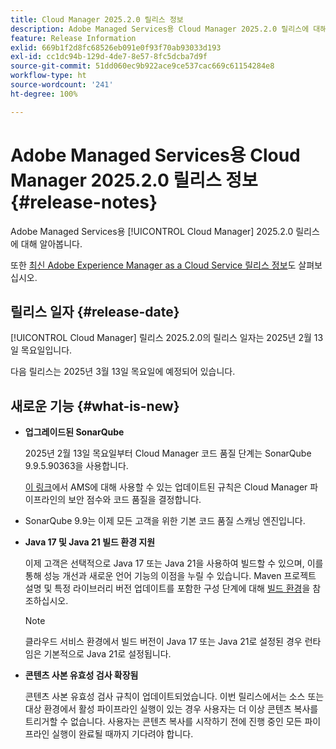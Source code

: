 ```yaml
---
title: Cloud Manager 2025.2.0 릴리스 정보
description: Adobe Managed Services용 Cloud Manager 2025.2.0 릴리스에 대해 알아봅니다.
feature: Release Information
exlid: 669b1f2d8fc68526eb091e0f93f70ab93033d193
exl-id: cc1dc94b-129d-4de7-8e57-8fc5dcba7d9f
source-git-commit: 51dd060ec9b922ace9ce537cac669c61154284e8
workflow-type: ht
source-wordcount: '241'
ht-degree: 100%

---
```


# Adobe Managed Services용 Cloud Manager 2025.2.0 릴리스 정보 {#release-notes}

<!-- RELEASE WIKI  https://wiki.corp.adobe.com/display/DMSArchitecture/Cloud+Manager+2025.02.0+Release -->

Adobe Managed Services용 [!UICONTROL Cloud Manager] 2025.2.0 릴리스에 대해 알아봅니다.

또한 [최신 Adobe Experience Manager as a Cloud Service 릴리스 정보](https://experienceleague.adobe.com/ko/docs/experience-manager-cloud-service/content/release-notes/home)도 살펴보십시오.

## 릴리스 일자 {#release-date}

[!UICONTROL Cloud Manager] 릴리스 2025.2.0의 릴리스 일자는 2025년 2월 13일 목요일입니다.

다음 릴리스는 2025년 3월 13일 목요일에 예정되어 있습니다.

## 새로운 기능 {#what-is-new}

<!-- * The AEM Code Quality step now uses SonarQube 9.9 Server, replacing the older 7.4 version. This upgrade brings additional security, performance, and code quality checks, offering more comprehensive analysis and coverage for your projects. --> <!-- CMGR-45683 -->

* **업그레이드된 SonarQube**

  2025년 2월 13일 목요일부터 Cloud Manager 코드 품질 단계는 SonarQube 9.9.5.90363을 사용합니다.

  [이 링크](/help/using/code-quality-testing.md#code-quality-testing-step)에서 AMS에 대해 사용할 수 있는 업데이트된 규칙은 Cloud Manager 파이프라인의 보안 점수와 코드 품질을 결정합니다.

* SonarQube 9.9는 이제 모든 고객을 위한 기본 코드 품질 스캐닝 엔진입니다.

* **Java 17 및 Java 21 빌드 환경 지원**

  이제 고객은 선택적으로 Java 17 또는 Java 21을 사용하여 빌드할 수 있으며, 이를 통해 성능 개선과 새로운 언어 기능의 이점을 누릴 수 있습니다. Maven 프로젝트 설명 및 특정 라이브러리 버전 업데이트를 포함한 구성 단계에 대해 [빌드 환경](/help/getting-started/build-environment.md)을 참조하십시오.

  >[!NOTE]
  >클라우드 서비스 환경에서 빌드 버전이 Java 17 또는 Java 21로 설정된 경우 런타임은 기본적으로 Java 21로 설정됩니다.

* **콘텐츠 사본 유효성 검사 확장됨**

  콘텐츠 사본 유효성 검사 규칙이 업데이트되었습니다. 이번 릴리스에서는 소스 또는 대상 환경에서 활성 파이프라인 실행이 있는 경우 사용자는 더 이상 콘텐츠 복사를 트리거할 수 없습니다. 사용자는 콘텐츠 복사를 시작하기 전에 진행 중인 모든 파이프라인 실행이 완료될 때까지 기다려야 합니다.

<!-- 
## Early adoption program {#early-adoption}

Be a part of Cloud Manager's early adoption program and have a chance to test upcoming features.

### Bring Your Own Git - now with support for GitLab and Bitbucket {#gitlab-bitbucket}

The **Bring Your Own Git** feature has been expanded to include support for external repositories, such as GitLab and Bitbucket. This new support is in addition to the already existing support for private and enterprise GitHub repositories. When you add these new repos, you can also link them directly to your pipelines. You can host these repositories on public cloud platforms or within your private cloud or infrastructure. This integration also removes the need for constant code synchronization with the Adobe repository and provides the ability to validate pull requests before merging them into a main branch.

Pipelines using external repositories (excluding GitHub-hosted ones) and the **Deployment Trigger** set to **On Git Changes** now start automatically.

See [Add external repositories in Cloud Manager](/help/managing-code/external-repositories.md).

![Add Repository dialog box](/help/release-notes/assets/repositories-add-release-notes.png)

>[!NOTE]
>
>Currently, the out-of-the-box pull request code quality checks are exclusive to GitHub-hosted repositories, but an update to extend this functionality to other Git vendors is in the works.

If you are interested in testing this new feature and sharing your feedback, send an email to [Grp-CloudManager_BYOG@adobe.com](mailto:Grp-CloudManager_BYOG@adobe.com) from your email address associated with your Adobe ID. Be sure to include which Git platform you want to use and whether you are on a private/public or enterprise repository structure. -->


<!-- ## Bug fixes {#bug-fixes}

* A

Known Issues {#known-issues}

* A -->

